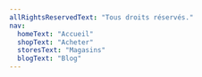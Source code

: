 ```yaml
---
allRightsReservedText: "Tous droits réservés."
nav:
  homeText: "Accueil"
  shopText: "Acheter"
  storesText: "Magasins"
  blogText: "Blog"
---
```

